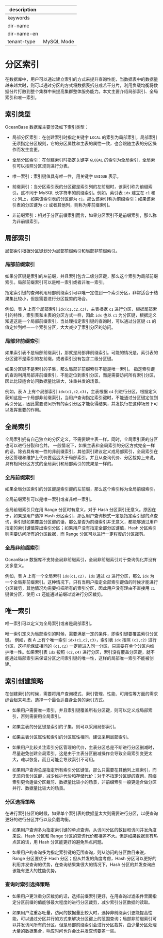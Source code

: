|description||
|---|---|
|keywords||
|dir-name||
|dir-name-en||
|tenant-type|MySQL Mode|

# 分区索引 

在数据库中，用户可以通过建立索引的方式来提升查询性能，当数据表中的数据量越来越大时，则可以通过分区的方式将数据表拆分成若干分片，利用负载均衡将数据分片打散到整个集群中来提高集群整体服务能力。本文主要介绍局部索引、全局索引和唯一索引。

## 索引类型 

OceanBase 数据库主要涉及如下索引类型：

* 局部分区索引：在创建索引时指定关键字 `LOCAL` 的索引为局部索引，局部索引无须指定分区规则，它的分区属性和主表的属性一致，也会跟随主表的分区操作而发生变更。 

* 全局分区索引：在创建索引时指定关键字 `GLOBAL` 的索引为全局索引，全局索引可以按照分区规则进行分表。

* 唯一索引：索引键值具有唯一性，用关键字 `UNIQUE` 表示。

* 前缀索引：当分区索引表的分区键是索引列的左前缀时，该索引称为前缀索引。这不同于 MySQL 长字符串的前缀索引。例如，索引表 `idx` 建立在 `c1` 和 `c2` 列上，如果该索引表的分区键为 `c1`，那么该索引称为前缀索引；如果该索引表的分区键为 `c2` 或者其他列，则称为非前缀索引。

* 非前缀索引：相对于分区前缀索引而言，如果分区索引不是前缀索引，那么称为非前缀索引。

## 局部索引 

局部索引根据分区键划分为局部前缀索引和局部非前缀索引。

### 局部前缀索引 

如果分区键是索引的左前缀，并且索引包含二级分区键，那么这个索引为局部前缀索引。局部前缀索引可以是唯一索引或者非唯一索引。

指定索引键的查询利用局部前缀索引可以唯一定位到一个索引分区，非常适合于结果集比较小，但是需要进行分区裁剪的场合。

例如，表 A 上有个局部索引 `idx(c1,c2,c3)`，主表根据 `c1` 进行分区，根据局部索引的特性，索引表和主表的分区方式一样，因此 `idx` 也以 `c1` 为分区键，根据定义知道这是一个局部前缀索引，当处理指定索引键的查询时，可以通过分区键 `c1` 的值定位到唯一一个索引分区，大大减少了索引分区的访问。

### 局部非前缀索引 

如果索引表不是局部前缀索引，那就是局部非前缀索引。可能的情况是，索引表的分区键不是索引的左前缀，或者索引没有包含二级分区键。

如果分区键不是索引的子集，那么局部非前缀索引不能是唯一索引。
指定索引键的查询利用局部非前缀索引，不能定位到索引分区，而是需要访问所有索引分区，因此比较适合访问数据量比较大，注重并发的场景。

例如，表 A 上有个局部索引 `idx(c1,c2,c3)`，主表根据 `c4` 列进行分区，根据定义获知这是一个局部非前缀索引，当用户查询指定索引键时，不能通过分区键定位到索引分区，因此需要访问所有的索引分区才能获得结果，并发执行在这种场景下可以发挥重要的作用。

## 全局索引 

全局索引拥有自己独立的分区定义，不需要跟主表一样。同时，全局索引表的分区也可以进行分裂和合并。
一般情况下，如果主表和全局索引的分区方式完全一样的话，除去具有唯一性的非前缀索引，其他索引建议定义成局部索引，全局索引在分区管理和维护上代价要远远大于局部索引，并且从查询代价、分区裁剪上来说，具有相同分区方式的全局索引和局部索引的效果是一样的。

### 全局前缀索引 

如果全局分区索引的分区键是索引键的左前缀，那么这个索引称为全局前缀索引。

全局前缀索引可以是唯一索引或者非唯一索引。

全局前缀索引只在用 Range 分区时有意义，对于 Hash 分区索引无意义。原因在于，如果是用户选择 Hash 分区索引，那么用户查询模式一定是指定索引键的点查询，索引键如果覆盖分区键的话，那么是否为前缀索引并无意义，都能够通过用户指定的索引键值算出索引分区；如果用户没有指定全部分区键值，Hash 分区索引则需要访问所有的分区数据，而 Range 分区可以进行一定程度的分区裁剪。

### 全局非前缀索引 

OceanBase 数据库不支持全局非前缀索引，全局非前缀索引对于查询优化并没有太多意义。

例如，表 A 上有一个全局索引 `idx(c1,c2)`，`idx` 通过 `c2` 进行分区，那么 `idx` 为一个全局非前缀索引。这种情况下，只有当用户指定全部索引键值的时候才能进行分区裁剪，其他情况均需要扫描所有的索引分区，因此用户没有理由不直接用 `c1` 键做分区，使用 `c1` 还能通过前缀过滤进行分区裁剪。

## 唯一索引

唯一索引可以定义为全局索引或者是局部索引。

唯一索引定义为局部索引的时候，需要满足一定的条件，即索引键要覆盖索引分区键。
例如，表 A 上有个唯一索引 `idx(c1,c2,c3)`，索引表 `idx` 按照 `(c1,c2)` 进行分区，这样能保证相同的 `(c1,c2)` 一定能进入同一分区，只需要在单个分区内维护唯一性。如果索引表 `idx` 按照 `(c2,c4)` 进行分区，索引没有覆盖分区键，就不能通过局部索引来保证分区之间索引键的唯一性，这样的局部唯一索引不能被创建。

## 索引创建策略 

在创建索引的时候，需要将用户查询模式、索引管理、性能、可用性等方面的需求综合起来考虑，选择一个最合适自身业务的索引方式。

* 如果用户需要唯一索引，并且索引键覆盖所有分区键，则可以定义成局部索引，否则需要用全局索引。

* 如果主表的分区键是索引的子集，则可以采用局部索引。

* 如果主表分区属性和索引的分区属性相同，建议采用局部索引。

* 如果用户比较关注索引分区管理的代价，主表分区总是不断进行分区删减时，尽量避免创建全局索引。这是由于主表分区删减操作会导致全局索引变更太大，难以恢复，而且可能会导致索引不可用。

* 如果用户查询总是指定所有索引分区键值，那么只需要在其他列上建索引，而无须包含分区键，减少维护代价和存储代价；对于不指定分区键的查询，前缀索引更合适做分区裁剪、数据量比较小的场景，非前缀索引一般更适合做分区并行、数据量比较大的场景。

### 分区选择策略 

在进行索引分区的时候，如果单个索引表的数据量太大则需要进行分区，以便查询更好的进行分区并行以及负载均衡。

* 如果用户查询多为指定索引键的单点查询，从访问分区的数目和访问并发角度来说，Hash 分区和 Range 分区的查询代价都相差不大。但是如果数据具有热点区的话，用 Hash 分区能更好的避免热点问题。

* 如果用户的查询多为指定索引键的范围查询，则从访问的分区数目来说，Range 分区要优于 Hash 分区；但从并发的角度考虑，Hash 分区可以更好的利用并发查询的优势，在查询结果集很大的情况下，Hash 分区的并发查询应该能有更大的性能优势。

### 查询时索引选择策略 

* 如果用户更注重分区裁剪的话，选择前缀索引更好，在用查询过滤条件里面指定分区前缀的值能够最大程度的进行分区裁剪，减少索引分区数据的读取。

* 如果用户注重吞吐量，访问的数据量比较大时，选择非前缀索引更能提高性能，可以通过分区并行的方式来解决分区键上的范围查询；局部非前缀索引可以并发访问所有的分区，但是局部前缀索引会进行分区裁剪，由少量分区处理大量的数据集合，响应时间也许会比并发查询要差一些。

  



